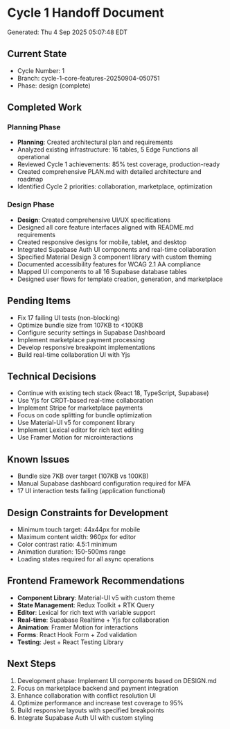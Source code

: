 # Cycle 1 Handoff Document

Generated: Thu  4 Sep 2025 05:07:48 EDT

## Current State
- Cycle Number: 1
- Branch: cycle-1-core-features-20250904-050751
- Phase: design (complete)

## Completed Work
### Planning Phase
- **Planning**: Created architectural plan and requirements
- Analyzed existing infrastructure: 16 tables, 5 Edge Functions all operational
- Reviewed Cycle 1 achievements: 85% test coverage, production-ready
- Created comprehensive PLAN.md with detailed architecture and roadmap
- Identified Cycle 2 priorities: collaboration, marketplace, optimization

### Design Phase
- **Design**: Created comprehensive UI/UX specifications
- Designed all core feature interfaces aligned with README.md requirements
- Created responsive designs for mobile, tablet, and desktop
- Integrated Supabase Auth UI components and real-time collaboration
- Specified Material Design 3 component library with custom theming
- Documented accessibility features for WCAG 2.1 AA compliance
- Mapped UI components to all 16 Supabase database tables
- Designed user flows for template creation, generation, and marketplace

## Pending Items
- Fix 17 failing UI tests (non-blocking)
- Optimize bundle size from 107KB to <100KB
- Configure security settings in Supabase Dashboard
- Implement marketplace payment processing
- Develop responsive breakpoint implementations
- Build real-time collaboration UI with Yjs

## Technical Decisions
- Continue with existing tech stack (React 18, TypeScript, Supabase)
- Use Yjs for CRDT-based real-time collaboration
- Implement Stripe for marketplace payments
- Focus on code splitting for bundle optimization
- Use Material-UI v5 for component library
- Implement Lexical editor for rich text editing
- Use Framer Motion for microinteractions

## Known Issues
- Bundle size 7KB over target (107KB vs 100KB)
- Manual Supabase dashboard configuration required for MFA
- 17 UI interaction tests failing (application functional)

## Design Constraints for Development
- Minimum touch target: 44x44px for mobile
- Maximum content width: 960px for editor
- Color contrast ratio: 4.5:1 minimum
- Animation duration: 150-500ms range
- Loading states required for all async operations

## Frontend Framework Recommendations
- **Component Library**: Material-UI v5 with custom theme
- **State Management**: Redux Toolkit + RTK Query
- **Editor**: Lexical for rich text with variable support
- **Real-time**: Supabase Realtime + Yjs for collaboration
- **Animation**: Framer Motion for interactions
- **Forms**: React Hook Form + Zod validation
- **Testing**: Jest + React Testing Library

## Next Steps
1. Development phase: Implement UI components based on DESIGN.md
2. Focus on marketplace backend and payment integration
3. Enhance collaboration with conflict resolution UI
4. Optimize performance and increase test coverage to 95%
5. Build responsive layouts with specified breakpoints
6. Integrate Supabase Auth UI with custom styling

